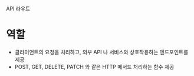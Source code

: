 API 라우트

# 역할

- 클라이언트의 요청을 처리하고, 외부 API 나 서비스와 상호작용하는 엔드포인트를 제공
- POST, GET, DELETE, PATCH 와 같은 HTTP 메서드 처리하는 함수 제공
